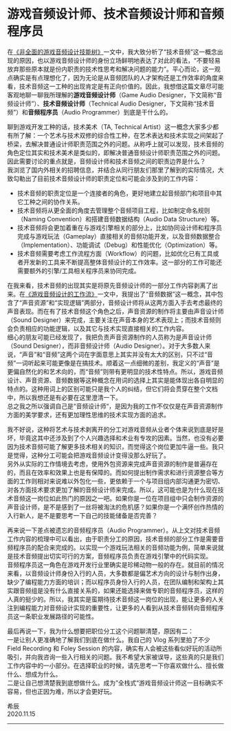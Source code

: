 # 游戏音频设计师、技术音频设计师和音频程序员

在[《非全面的游戏音频设计技能树》](Incomprehensive-Game-Audio-Design-Skillset.md)一文中，我大致分析了“技术音频”这一概念出现的原因，也以游戏音频设计师的身份立场鲜明地表达了对此的看法，“不要轻易放弃那些原本就是份内职责的技术性思考和解决问题的能力”。平心而论，这一观点确实是有点理想化了，因为无论是从音频团队的人才架构还是工作效率的角度来看，技术音频这一工种的出现肯定是有正向价值的。因此，我想借这篇文章尽可能客观地聊一聊我所理解的**游戏音频设计师**（Game Audio Designer，下文简称“音频设计师”）、**技术音频设计师**（Technical Audio Designer，下文简称“技术音频”）和**音频程序员**（Audio Programmer）到底是干什么的。

聊到游戏开发工种的话，技术美术（TA, Technical Artist）这一概念大家多少都有所了解：一个艺术与技术双修的综合性工种，在艺术表达和技术实现之间架起了桥梁，去解决普通设计师职责范围之外的问题。从称呼上就可以发现，技术音频的角色定位其实和技术美术是类似的，即解决普通音频设计师职责范围之外的问题。因此需要讨论的重点就是，音频设计师和技术音频之间的职责边界是什么？\
我浏览了国内外相关的招聘信息，并结合从同行朋友们那里了解到的实际情况，大致勾勒出了目前技术音频设计师的职责定位和可能会涉及到的工作内容：

* 技术音频的职责定位是一个连接者的角色，更好地建立起音频部门和项目中其它工种之间的协作关系。
* 技术音频将从更全面的角度去管理整个音频项目工程，比如制定命名规则（Naming Convention）和搭建音频数据结构（Audio Data Structure）等。
* 技术音频将会更加着重在与游戏引擎相关的部分上，比如协同设计师和程序员完成与游戏玩法（Gameplay）直接相关的音频功能开发，以及音频数据整合（Implementation）、功能调试（Debug）和性能优化（Optimization）等。
* 技术音频需要考虑工作流程方面（Workflow）的问题，比如优化已有工具或者开发新的工具来不断提高整体音频设计的工作效率。这一部分的工作可能还需要额外的引擎/工具相关程序员来协同完成。

在我来看，技术音频的出现其实是将原先音频设计师的一部分工作内容剥离了出来。在[《游戏音频设计的工作流》](The-Workflow-of-Game-Audio-Design.md)一文中，我提出了“音频数据”这一概念，其中包含了“声音资源”和“实现逻辑”两部分，音频设计师将从这两方面入手去考虑最终的声音表现。而在有了技术音频这个角色之后，声音资源的制作将主要由声音设计师（Sound Designer）来完成，主要关注在声音本身的艺术表现上；而技术音频则会负责相应的功能逻辑，以及其它与技术实现直接相关的工作内容。\
细心的朋友可能已经发现了，我把负责声音资源制作的人员称为是声音设计师（Sound Designer），而非音频设计师（Audio Designer）。对于大多数人来说，“声音”和“音频”这两个词在字面意思上其实并没有太大的区别，只不过“音频”一词听起来可能更像是在搞技术。顺着这一点细微的差别，我定义的“声音”是更偏自然化的和艺术向的，而“音频”则带有更明显的技术性特点。所以，游戏音频设计、声音资源、音频数据等这种概念在用词的选择上其实是能体现出各自明显的特点的。这种用词上的区别可能只是我个人的纠结，但它们将会贯穿在整个文档中，所以我想还是有必要在这里澄清一下。\
总之我之所以强调自己是“音频设计师“，是因为我的工作不仅仅是在声音资源制作方面的美学要求，还有更加理性思维的技术实现方面的追求。

我不好说，这种将艺术与技术剥离开的分工对游戏音频从业者个体来说到底是好是坏，毕竟这其中还涉及到了个人兴趣选择和术业有专攻的因素。当然，也没有必要因为技术音频可能了解更多技术相关的知识，而觉得这个岗位更加牛逼一些。我只是觉得，这种分工可能会把游戏音频设计变得没那么好玩了。\
另外从实际的工作情境去考虑，使用外包资源来完成声音资源的制作是普遍存在的，而且在效率和效果上也是有保障的。而如何提出制作需求和进行资源整合等方面的工作则相对来说难以外包化一些，更依赖于一个与项目组内部沟通更为密切、对各方面技术要求更加了解的音频设计师来完成。所以，这可能也是为什么现在技术音频这一岗位如此热门的原因之一吧。如果你是一位在项目组中只会制作资源的声音设计师，是不是感到了一丝将被淘汰的危机感？如果你是一个满怀创作热情的入行新人，是不是要思考一下自己的技能储备是否完善？

再来说一下差点被遗忘的音频程序员（Audio Programmer）。从上文对技术音频工作内容的梳理中可以看出，由于职责分工的原因，技术音频的部分工作是需要音频程序员的配合来完成的。以实现一个游戏玩法相关的音频功能为例，简单来说就是技术音频提出切实可行的方案，音频程序员负责在游戏引擎中的代码实现。\
音频程序员这一角色在游戏开发行业里确实是珍稀动物一般的存在。就目前的情况来看，以音频设计师身份入行的人员，大多数都是偏艺术方向的设计与制作出身，缺少了编程能力方面的培训；而以程序员身份入行的人员，在团队编制和架构上其实跟音频组是没有什么直接关系的，如果还能选择来做专职的音频程序员，这样的人真的挺少的。所以，我其实是蛮期待技术音频这一岗位的出现，能让更多的人关注到编程能力对音频设计实现的重要性，让更多的人看到从技术音频转向音频程序员这一条职业发展路径的可能性。

最后再说一下，我为什么想要把职位分工这个问题聊清楚，原因有二：\
一是让别人更准确地了解我们到底在做什么。我自己的 Vlog 系列里拍了不少 Field Recording 和 Foley Session 的内容，确实有人会被这些看似好玩的活动所吸引，并向我咨询一些入行相关的问题。我不希望大家被误导，这些真的只是我们工作内容中的一小部分。在选择职业的时候，请先思考一下你喜欢做什么、擅长做什么、想成为什么。\
二是让自己想清楚我到底想做什么。成为”全栈式“游戏音频设计师这一目标确实不容易，但也正因为难，所以才会更好玩。

希辰\
2020.11.15

***